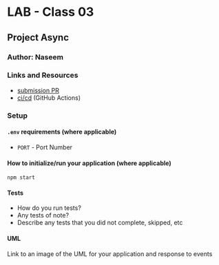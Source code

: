# LAB - Class 03        

## Project  Async

### Author: Naseem

### Links and Resources

- [submission PR]()
- [ci/cd]() (GitHub Actions)


### Setup

#### `.env` requirements (where applicable)
- `PORT` - Port Number


#### How to initialize/run your application (where applicable)
`npm start`

#### Tests

- How do you run tests?
- Any tests of note?
- Describe any tests that you did not complete, skipped, etc

#### UML

Link to an image of the UML for your application and response to events